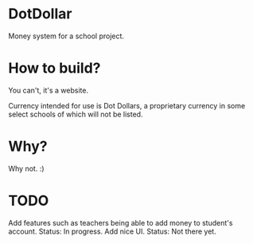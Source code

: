 # DotDollar
Money system for a school project.

# How to build?
You can't, it's a website.

Currency intended for use is Dot Dollars, 
a proprietary currency in some select schools of which will not be listed.

# Why?
Why not. :)

# TODO
Add features such as teachers being able to add money to student's account. Status: In progress.
Add nice UI. Status: Not there yet.
